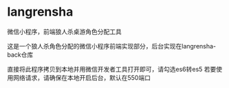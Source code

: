 # langrensha
微信小程序，前端狼人杀桌游角色分配工具

这是一个狼人杀角色分配的微信小程序前端实现部分，后台实现在langrensha-back仓库

直接将此程序拷贝到本地并用微信开发者工具打开即可，请勾选es6转es5
若要使用网络请求，请确保在本地开启后台，默认在550端口
